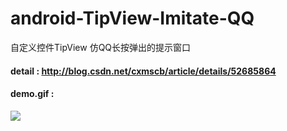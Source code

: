 # android-TipView-Imitate-QQ
自定义控件TipView 仿QQ长按弹出的提示窗口

#### detail : http://blog.csdn.net/cxmscb/article/details/52685864

#### demo.gif :
![](http://img.blog.csdn.net/20160927210018403)
